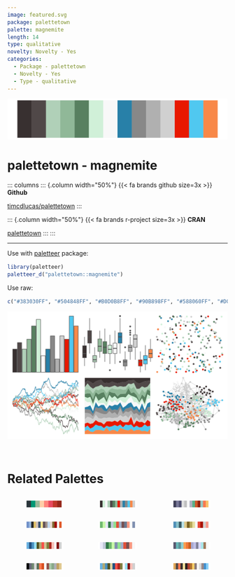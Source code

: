 ```yaml
---
image: featured.svg
package: palettetown
palette: magnemite
length: 14
type: qualitative
novelty: Novelty - Yes
categories:
  - Package - palettetown
  - Novelty - Yes
  - Type - qualitative
---
```


![](featured.svg)

# palettetown - magnemite 

::: columns
::: {.column width="50%"}
{{< fa brands github size=3x >}}
**Github**

[timcdlucas/palettetown](https://github.com/timcdlucas/palettetown)
:::

::: {.column width="50%"}
{{< fa brands r-project size=3x >}}
**CRAN**

[palettetown](https://CRAN.R-project.org/package=palettetown)
:::
:::

<hr> 

Use with [paletteer](https://emilhvitfeldt.github.io/paletteer/) package:

```r
library(paletteer)
paletteer_d("palettetown::magnemite")
```

Use raw:

```r
c("#383030FF", "#504848FF", "#B0D0B8FF", "#90B898FF", "#588060FF", "#D0F0D8FF", "#F8F8F8FF", "#2880A8FF", "#888888FF", "#B0B0B0FF", "#D0D0D0FF", "#E81800FF", "#50C8F0FF", "#F88848FF")
``` 

![](examples.png) 

<br>

# Related Palettes

<div class="list" style="display: grid; grid-template-columns: auto auto auto;"> <figure class="figure">
<a href="../../awtools/a_palette/"> <img src="../../awtools/a_palette/featured.svg" style="width: 100%;" class="figure-img"></a>
</figure> <figure class="figure">
<a href="../../palettetown/magneton/"> <img src="../../palettetown/magneton/featured.svg" style="width: 100%;" class="figure-img"></a>
</figure> <figure class="figure">
<a href="../../palettetown/butterfree/"> <img src="../../palettetown/butterfree/featured.svg" style="width: 100%;" class="figure-img"></a>
</figure> <figure class="figure">
<a href="../../palettetown/lapras/"> <img src="../../palettetown/lapras/featured.svg" style="width: 100%;" class="figure-img"></a>
</figure> <figure class="figure">
<a href="../../palettetown/kirlia/"> <img src="../../palettetown/kirlia/featured.svg" style="width: 100%;" class="figure-img"></a>
</figure> <figure class="figure">
<a href="../../palettetown/nidoqueen/"> <img src="../../palettetown/nidoqueen/featured.svg" style="width: 100%;" class="figure-img"></a>
</figure> <figure class="figure">
<a href="../../palettetown/tentacool/"> <img src="../../palettetown/tentacool/featured.svg" style="width: 100%;" class="figure-img"></a>
</figure> <figure class="figure">
<a href="../../palettetown/gardevoir/"> <img src="../../palettetown/gardevoir/featured.svg" style="width: 100%;" class="figure-img"></a>
</figure> <figure class="figure">
<a href="../../palettetown/marshtomp/"> <img src="../../palettetown/marshtomp/featured.svg" style="width: 100%;" class="figure-img"></a>
</figure> <figure class="figure">
<a href="../../palettetown/anorith/"> <img src="../../palettetown/anorith/featured.svg" style="width: 100%;" class="figure-img"></a>
</figure> <figure class="figure">
<a href="../../palettetown/tentacruel/"> <img src="../../palettetown/tentacruel/featured.svg" style="width: 100%;" class="figure-img"></a>
</figure> <figure class="figure">
<a href="../../palettetown/snorunt/"> <img src="../../palettetown/snorunt/featured.svg" style="width: 100%;" class="figure-img"></a>
</figure> 
</div>
